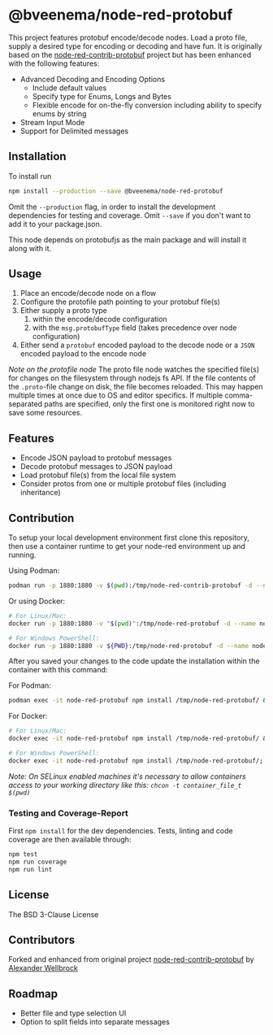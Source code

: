 # @bveenema/node-red-protobuf

This project features protobuf encode/decode nodes. Load a proto file, supply a desired type for encoding or decoding and have fun.
It is originally based on the [node-red-contrib-protobuf](https://github.com/w4tsn/node-red-contrib-protobuf) project but has been enhanced with the following features:
- Advanced Decoding and Encoding Options
  - Include default values
  - Specify type for Enums, Longs and Bytes
  - Flexible encode for on-the-fly conversion including ability to specify enums by string
- Stream Input Mode
- Support for Delimited messages

## Installation

To install run

```bash
npm install --production --save @bveenema/node-red-protobuf 
```

Omit the `--production` flag, in order to install the development dependencies for testing and coverage. Omit `--save` if you don't want to add it to your package.json.

This node depends on protobufjs as the main package and will install it along with it.

## Usage

1. Place an encode/decode node on a flow
2. Configure the protofile path pointing to your protobuf file(s)
3. Either supply a proto type
    1. within the encode/decode configuration
    2. with the `msg.protobufType` field (takes precedence over node configuration)
4. Either send a `protobuf` encoded payload to the decode node or a `JSON` encoded payload to the encode node

*Note on the protofile node* The proto file node watches the specified file(s) for changes on the filesystem through nodejs fs API. If the file contents of the `.proto`-file change on disk, the file becomes reloaded. This may happen multiple times at once due to OS and editor specifics. If multiple comma-separated paths are specified, only the first one is monitored right now to save some resources.

## Features

* Encode JSON payload to protobuf messages
* Decode protobuf messages to JSON payload
* Load protobuf file(s) from the local file system
* Consider protos from one or multiple protobuf files (including inheritance)

## Contribution

To setup your local development environment first clone this repository, then use a container runtime to get your node-red environment up and running.

Using Podman:
```bash
podman run -p 1880:1880 -v $(pwd):/tmp/node-red-contrib-protobuf -d --name nodered-contrib-protobuf_plus nodered/node-red
```

Or using Docker:
```bash
# For Linux/Mac:
docker run -p 1880:1880 -v "$(pwd)":/tmp/node-red-protobuf -d --name node-red-protobuf nodered/node-red

# For Windows PowerShell:
docker run -p 1880:1880 -v ${PWD}:/tmp/node-red-protobuf -d --name node-red-protobuf nodered/node-red
```

After you saved your changes to the code update the installation within the container with this command:

For Podman:
```bash
podman exec -it node-red-protobuf npm install /tmp/node-red-protobuf/ && podman restart nodered-contrib-protobuf_plus
```

For Docker:
```bash
# For Linux/Mac:
docker exec -it node-red-protobuf npm install /tmp/node-red-protobuf/ && docker restart node-red-protobuf

# For Windows PowerShell:
docker exec -it node-red-protobuf npm install /tmp/node-red-protobuf/; docker restart node-red-protobuf 
```

*Note: On SELinux enabled machines it's necessary to allow containers access to your working directory like this: `chcon -t container_file_t $(pwd)`*

### Testing and Coverage-Report

First `npm install` for the dev dependencies. Tests, linting and code coverage are then available through:

```bash
npm test
npm run coverage
npm run lint
```

## License

The BSD 3-Clause License

## Contributors
Forked and enhanced from original project [node-red-contrib-protobuf](https://github.com/w4tsn/node-red-contrib-protobuf) by [Alexander Wellbrock](https://w4tsn.github.io/blog)


## Roadmap

- Better file and type selection UI
- Option to split fields into separate messages
